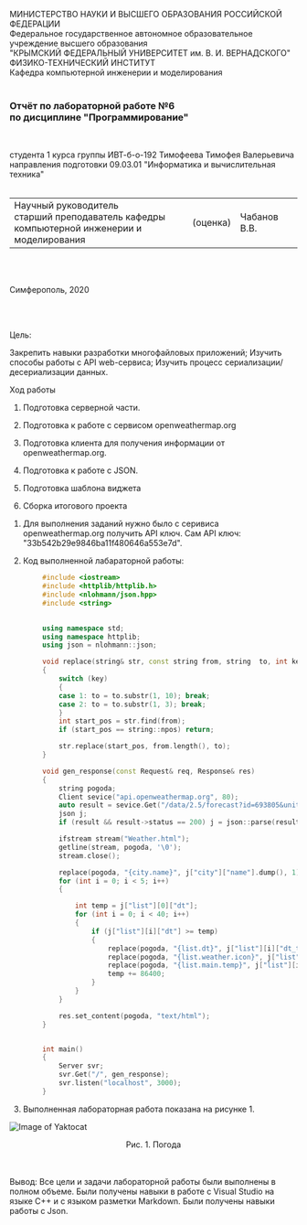 МИНИСТЕРСТВО НАУКИ  И ВЫСШЕГО ОБРАЗОВАНИЯ РОССИЙСКОЙ ФЕДЕРАЦИИ  
Федеральное государственное автономное образовательное учреждение высшего образования  
"КРЫМСКИЙ ФЕДЕРАЛЬНЫЙ УНИВЕРСИТЕТ им. В. И. ВЕРНАДСКОГО"  
ФИЗИКО-ТЕХНИЧЕСКИЙ ИНСТИТУТ  
Кафедра компьютерной инженерии и моделирования
<br/><br/>

### Отчёт по лабораторной работе №6<br/> по дисциплине "Программирование"
<br/>

студента 1 курса группы ИВТ-б-о-192
Тимофеева Тимофея Валерьевича
направления подготовки 09.03.01 "Информатика и вычислительная техника"  
<br/>

<table>
<tr><td>Научный руководитель<br/> старший преподаватель кафедры<br/> компьютерной инженерии и моделирования</td>
<td>(оценка)</td>
<td>Чабанов В.В.</td>
</tr>
</table>
<br/><br/>

Симферополь, 2020

<br/><br/>

Цель:

Закрепить навыки разработки многофайловыx приложений;
Изучить способы работы с API web-сервиса;
Изучить процесс сериализации/десериализации данных.

Ход работы

1. Подготовка серверной части.

2. Подготовка к работе с сервисом openweathermap.org

3. Подготовка клиента для получения информации от openweathermap.org.

4. Подготовка к работе с JSON.

5. Подготовка шаблона виджета

6. Сборка итогового проекта

1) Для выполнения заданий нужно было с серивиса openweathermap.org получить API ключ. 
Сам API ключ: "33b542b29e9846ba11f480646a553e7d".

2) Код выполненной лабараторной работы:

```cpp
        #include <iostream>
        #include <httplib/httplib.h>
        #include <nlohmann/json.hpp>
        #include <string>

    
        using namespace std;
        using namespace httplib;
        using json = nlohmann::json;

        void replace(string& str, const string from, string  to, int key)
        {
	        switch (key)
	        {
	        case 1: to = to.substr(1, 10); break;
	        case 2: to = to.substr(1, 3); break;
	        }
	        int start_pos = str.find(from);
	        if (start_pos == string::npos) return;

	        str.replace(start_pos, from.length(), to);
        }

        void gen_response(const Request& req, Response& res)
        {
	        string pogoda;
	        Client sevice("api.openweathermap.org", 80);
	        auto result = sevice.Get("/data/2.5/forecast?id=693805&units=metric&APPID=33b542b29e9846ba11f480646a553e7d&units=metric");
	        json j;
	        if (result && result->status == 200) j = json::parse(result->body);

	        ifstream stream("Weather.html");
	        getline(stream, pogoda, '\0');
	        stream.close();

	        replace(pogoda, "{city.name}", j["city"]["name"].dump(), 1);
	        for (int i = 0; i < 5; i++)
	        {

		        int temp = j["list"][0]["dt"];
		        for (int i = 0; i < 40; i++) 
		        {
			        if (j["list"][i]["dt"] >= temp)
			        {
				        replace(pogoda, "{list.dt}", j["list"][i]["dt_txt"].dump(), 1);
				        replace(pogoda, "{list.weather.icon}", j["list"][i]["weather"][0]["icon"].dump(), 2);
				        replace(pogoda, "{list.main.temp}", j["list"][i]["main"]["temp"].dump(), 0);
				        temp += 86400;
			        }
		        }
	        }

	        res.set_content(pogoda, "text/html");
        }       


        int main()
        {
        	Server svr;
	        svr.Get("/", gen_response);
	        svr.listen("localhost", 3000);
        }
```
3) Выполненная лабораторная работа показана на рисунке 1.

![Image of Yaktocat](https://github.com/valeti00/labrab/blob/master/labrab6/chrome_tkDoUt0IZD.png?raw=true) 
<center>Рис. 1. Погода</center>
<br></br>

Вывод: Все цели и задачи лабораторной работы были выполнены в полном объеме. Были получены навыки в работе с Visual Studio на языке C++ и с языком разметки Markdown. Были получены навыки работы с Json. 

